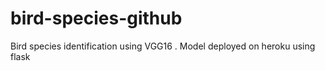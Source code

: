 # bird-species-github
 Bird species identification using VGG16 . Model deployed on heroku using flask

